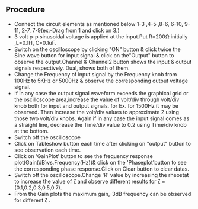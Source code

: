 ## Procedure

- Connect the circuit elements as mentioned below 1-3 ,4-5 ,8-6, 6-10, 9-11, 2-7, 7-9(ex:-Drag from 1 and click on 3.)
- 3 volt p-p sinusoidal voltage is applied at the input.Put R=200Ω initially ,L=0.1H, C=0.1uF.
- Switch on the oscilloscope by clicking "ON" button & click twice the Sine wave button for input signal & click on the"Output" button to observe the output.Channel & Channel2 button shows the input & output signals respectively. Dual, shows both of them.
- Change the Frequency of input signal by the Frequency knob from 100Hz to 5KHz or 5000Hz & observe the corresponding output voltage signal.
- If in any case the output signal waveform exceeds the graphical grid or the oscilloscope area,increase the value of volt/div through volt/div knob both for input and output signals. for Ex. for 1500Hz it may be observed. Then increase the volt/div values to approximate 2 using those two volt/div knobs. Again if in any case the input signal comes as a straight line, decrease the Time/div value to 0.2 using Time/div knob at the bottom.
- Switch off the oscilloscope
- Click on Tableshow button each time after clicking on "output" button to see observation each time.
- Click on 'GainPlot' button to see the frequency response plot(Gain(dB)vs.Frequency(Hz))& click on the 'Phaseplot'button to see the corresponding phase response.Click on Clear button to clear datas.
- Switch off the oscilloscope.Change 'R' value by increasing the rheostat to increase the value of ζ and observe different results for ζ = (0.1,0.2,0.3,0.5,0.7).
- From the Gain plots the maximum gain,-3dB frequency can be observed for different ζ .

